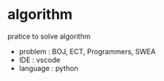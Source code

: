 # algorithm
pratice to solve algorithm
 - problem : BOJ, ECT, Programmers, SWEA
 - IDE : vscode
 - language : python
